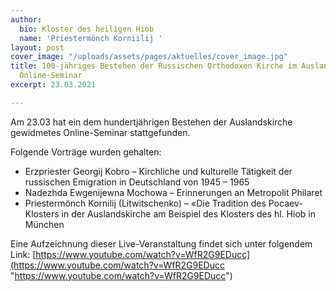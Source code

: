 ```yaml
---
author:
  bio: Kloster des heiligen Hiob
  name: 'Priestermönch Korniilij '
layout: post
cover_image: "/uploads/assets/pages/aktuelles/cover_image.jpg"
title: 100-jähriges Bestehen der Russischen Orthodoxen Kirche im Ausland – ein Münchner
  Online-Seminar
excerpt: 23.03.2021

---
```

Am 23.03 hat ein dem hundertjährigen Bestehen der Auslandskirche gewidmetes Online-Seminar stattgefunden.

Folgende Vorträge wurden gehalten:

* Erzpriester Georgij Kobro – Kirchliche und kulturelle Tätigkeit der russischen Emigration in Deutschland von 1945 – 1965
* Nadezhda Ewgenijewna Mochowa – Erinnerungen an Metropolit Philaret
* Priestermönch Kornilij (Litwitschenko) – «Die Tradition des Pocaev-Klosters in der Auslandskirche am Beispiel des Klosters des hl. Hiob in München

Eine Aufzeichnung dieser Live-Veranstaltung findet sich unter folgendem Link: [https://www.youtube.com/watch?v=WfR2G9EDucc](https://www.youtube.com/watch?v=WfR2G9EDucc "https://www.youtube.com/watch?v=WfR2G9EDucc")